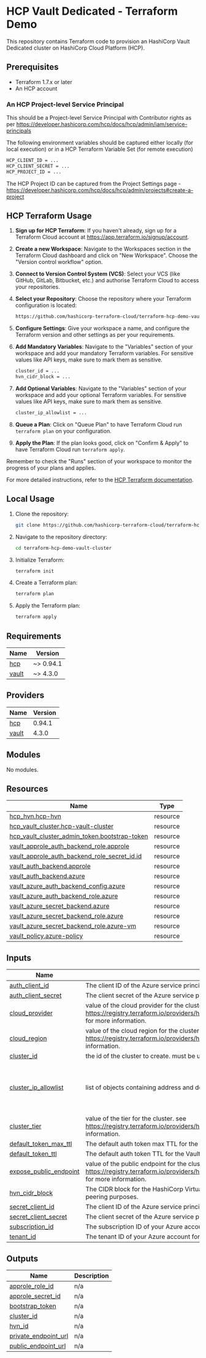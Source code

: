# HCP Vault Dedicated - Terraform Demo

This repository contains Terraform code to provision an HashiCorp Vault Dedicated cluster on HashiCorp Cloud Platform (HCP).

## Prerequisites

- Terraform 1.7.x or later
- An HCP account

### An HCP Project-level Service Principal 
This should be a Project-level Service Principal with Contributor rights as per https://developer.hashicorp.com/hcp/docs/hcp/admin/iam/service-principals

The following environment variables should be captured either locally (for local execution) or in a HCP Terraform Variable Set (for remote execution)

   ```bash
   HCP_CLIENT_ID = ...
   HCP_CLIENT_SECRET = ...
   HCP_PROJECT_ID = ...
   ```

The HCP Project ID can be captured from the Project Settings page - https://developer.hashicorp.com/hcp/docs/hcp/admin/projects#create-a-project


## HCP Terraform Usage

1. **Sign up for HCP Terraform**: If you haven't already, sign up for a Terraform Cloud account at https://app.terraform.io/signup/account.

2. **Create a new Workspace**: Navigate to the Workspaces section in the Terraform Cloud dashboard and click on "New Workspace". Choose the "Version control workflow" option.


3. **Connect to Version Control System (VCS)**: Select your VCS (like GitHub, GitLab, Bitbucket, etc.) and authorise Terraform Cloud to access your repositories.

4. **Select your Repository**: Choose the repository where your Terraform configuration is located: 

    ```bash
    https://github.com/hashicorp-terraform-cloud/terraform-hcp-demo-vault-cluster
    ```

5. **Configure Settings**: Give your workspace a name, and configure the Terraform version and other settings as per your requirements.

6. **Add Mandatory Variables**: Navigate to the "Variables" section of your workspace and add your mandatory Terraform variables. For sensitive values like API keys, make sure to mark them as sensitive.

    ```bash
    cluster_id = ...
    hvn_cidr_block = ...
    ```
7. **Add Optional Variables**: Navigate to the "Variables" section of your workspace and add your optional Terraform variables. For sensitive values like API keys, make sure to mark them as sensitive.

    ```bash
    cluster_ip_allowlist = ...
    ```

8. **Queue a Plan**: Click on "Queue Plan" to have Terraform Cloud run `terraform plan` on your configuration.

9. **Apply the Plan**: If the plan looks good, click on "Confirm & Apply" to have Terraform Cloud run `terraform apply`.

Remember to check the "Runs" section of your workspace to monitor the progress of your plans and applies.

For more detailed instructions, refer to the [HCP Terraform documentation](https://developer.hashicorp.com/terraform/cloud-docs).

## Local Usage

1. Clone the repository:

    ```bash
    git clone https://github.com/hashicorp-terraform-cloud/terraform-hcp-demo-vault-cluster.git
    ```

2. Navigate to the repository directory:

    ```bash
    cd terraform-hcp-demo-vault-cluster
    ```

3. Initialize Terraform:

    ```bash
    terraform init
    ```

4. Create a Terraform plan:

    ```bash
    terraform plan
    ```

5. Apply the Terraform plan:

    ```bash
    terraform apply
    ```

<!-- BEGIN_TF_DOCS -->
## Requirements

| Name | Version |
|------|---------|
| <a name="requirement_hcp"></a> [hcp](#requirement\_hcp) | ~> 0.94.1 |
| <a name="requirement_vault"></a> [vault](#requirement\_vault) | ~> 4.3.0 |

## Providers

| Name | Version |
|------|---------|
| <a name="provider_hcp"></a> [hcp](#provider\_hcp) | 0.94.1 |
| <a name="provider_vault"></a> [vault](#provider\_vault) | 4.3.0 |

## Modules

No modules.

## Resources

| Name | Type |
|------|------|
| [hcp_hvn.hcp-hvn](https://registry.terraform.io/providers/hashicorp/hcp/latest/docs/resources/hvn) | resource |
| [hcp_vault_cluster.hcp-vault-cluster](https://registry.terraform.io/providers/hashicorp/hcp/latest/docs/resources/vault_cluster) | resource |
| [hcp_vault_cluster_admin_token.bootstrap-token](https://registry.terraform.io/providers/hashicorp/hcp/latest/docs/resources/vault_cluster_admin_token) | resource |
| [vault_approle_auth_backend_role.approle](https://registry.terraform.io/providers/hashicorp/vault/latest/docs/resources/approle_auth_backend_role) | resource |
| [vault_approle_auth_backend_role_secret_id.id](https://registry.terraform.io/providers/hashicorp/vault/latest/docs/resources/approle_auth_backend_role_secret_id) | resource |
| [vault_auth_backend.approle](https://registry.terraform.io/providers/hashicorp/vault/latest/docs/resources/auth_backend) | resource |
| [vault_auth_backend.azure](https://registry.terraform.io/providers/hashicorp/vault/latest/docs/resources/auth_backend) | resource |
| [vault_azure_auth_backend_config.azure](https://registry.terraform.io/providers/hashicorp/vault/latest/docs/resources/azure_auth_backend_config) | resource |
| [vault_azure_auth_backend_role.azure](https://registry.terraform.io/providers/hashicorp/vault/latest/docs/resources/azure_auth_backend_role) | resource |
| [vault_azure_secret_backend.azure](https://registry.terraform.io/providers/hashicorp/vault/latest/docs/resources/azure_secret_backend) | resource |
| [vault_azure_secret_backend_role.azure](https://registry.terraform.io/providers/hashicorp/vault/latest/docs/resources/azure_secret_backend_role) | resource |
| [vault_azure_secret_backend_role.azure-vm](https://registry.terraform.io/providers/hashicorp/vault/latest/docs/resources/azure_secret_backend_role) | resource |
| [vault_policy.azure-policy](https://registry.terraform.io/providers/hashicorp/vault/latest/docs/resources/policy) | resource |

## Inputs

| Name | Description | Type | Default | Required |
|------|-------------|------|---------|:--------:|
| <a name="input_auth_client_id"></a> [auth\_client\_id](#input\_auth\_client\_id) | The client ID of the Azure service principal for use with the Azure Auth Method. | `string` | n/a | yes |
| <a name="input_auth_client_secret"></a> [auth\_client\_secret](#input\_auth\_client\_secret) | The client secret of the Azure service principal for use with the Azure Auth Method. | `string` | n/a | yes |
| <a name="input_cloud_provider"></a> [cloud\_provider](#input\_cloud\_provider) | value of the cloud provider for the cluster. see https://registry.terraform.io/providers/hashicorp/hcp/latest/docs/resources/vault_cluster#cloud_provider for more information. | `string` | `"azure"` | no |
| <a name="input_cloud_region"></a> [cloud\_region](#input\_cloud\_region) | value of the cloud region for the cluster. see https://registry.terraform.io/providers/hashicorp/hcp/latest/docs/resources/vault_cluster#region for more information. | `string` | `"westeurope"` | no |
| <a name="input_cluster_id"></a> [cluster\_id](#input\_cluster\_id) | the id of the cluster to create. must be unique within the account. | `string` | n/a | yes |
| <a name="input_cluster_ip_allowlist"></a> [cluster\_ip\_allowlist](#input\_cluster\_ip\_allowlist) | list of objects containing address and description for the ip allowlist | <pre>list(object({<br>    address     = string<br>    description = string<br>  }))</pre> | <pre>[<br>  {<br>    "address": "0.0.0.0/0",<br>    "description": "allow all traffic"<br>  }<br>]</pre> | no |
| <a name="input_cluster_tier"></a> [cluster\_tier](#input\_cluster\_tier) | value of the tier for the cluster. see https://registry.terraform.io/providers/hashicorp/hcp/latest/docs/resources/vault_cluster#tier for more information. | `string` | `"dev"` | no |
| <a name="input_default_token_max_ttl"></a> [default\_token\_max\_ttl](#input\_default\_token\_max\_ttl) | The default auth token max TTL for the Vault cluster, in seconds. Defaults to 24 hours. | `number` | `86400` | no |
| <a name="input_default_token_ttl"></a> [default\_token\_ttl](#input\_default\_token\_ttl) | The default auth token TTL for the Vault cluster, in seconds. Defaults to 1 hour. | `number` | `3600` | no |
| <a name="input_expose_public_endpoint"></a> [expose\_public\_endpoint](#input\_expose\_public\_endpoint) | value of the public endpoint for the cluster. see https://registry.terraform.io/providers/hashicorp/hcp/latest/docs/resources/vault_cluster#public_endpoint for more information. | `bool` | `true` | no |
| <a name="input_hvn_cidr_block"></a> [hvn\_cidr\_block](#input\_hvn\_cidr\_block) | The CIDR block for the HashiCorp Virtual Network. Should not overlap with any existing networks for peering purposes. | `string` | n/a | yes |
| <a name="input_secret_client_id"></a> [secret\_client\_id](#input\_secret\_client\_id) | The client ID of the Azure service principal for use with the Azure Secrets Engine. | `string` | n/a | yes |
| <a name="input_secret_client_secret"></a> [secret\_client\_secret](#input\_secret\_client\_secret) | The client secret of the Azure service principal for use with the Azure Secrets Engine. | `string` | n/a | yes |
| <a name="input_subscription_id"></a> [subscription\_id](#input\_subscription\_id) | The subscription ID of your Azure account for use with the Azure Auth Method. | `string` | n/a | yes |
| <a name="input_tenant_id"></a> [tenant\_id](#input\_tenant\_id) | The tenant ID of your Azure account for use with the Azure Auth Method. | `string` | n/a | yes |

## Outputs

| Name | Description |
|------|-------------|
| <a name="output_approle_role_id"></a> [approle\_role\_id](#output\_approle\_role\_id) | n/a |
| <a name="output_approle_secret_id"></a> [approle\_secret\_id](#output\_approle\_secret\_id) | n/a |
| <a name="output_bootstrap_token"></a> [bootstrap\_token](#output\_bootstrap\_token) | n/a |
| <a name="output_cluster_id"></a> [cluster\_id](#output\_cluster\_id) | n/a |
| <a name="output_hvn_id"></a> [hvn\_id](#output\_hvn\_id) | n/a |
| <a name="output_private_endpoint_url"></a> [private\_endpoint\_url](#output\_private\_endpoint\_url) | n/a |
| <a name="output_public_endpoint_url"></a> [public\_endpoint\_url](#output\_public\_endpoint\_url) | n/a |
<!-- END_TF_DOCS -->